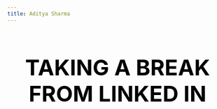 ```yaml
---
title: Aditya Sharma
---
```


<html lang="en">
<head>
  <meta charset="utf-8">


  <meta name="description" content="The HTML5 Herald">
  <meta name="author" content="SitePoint">


</head>

<body>
 
  <h1 style="color:black; font-size:50px; text-align: center;">TAKING A BREAK FROM LINKED IN</h1>
</body>
</html>
